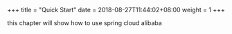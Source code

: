 +++
title = "Quick Start"
date = 2018-08-27T11:44:02+08:00
weight = 1
+++

this chapter will show how to use spring cloud alibaba